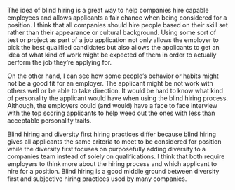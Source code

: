 
The idea of blind hiring is a great way to help companies hire capable employees and allows applicants a fair chance when being considered for a position. I think that all companies should hire people based on their skill set rather than their appearance or cultural background. Using some sort of test or project as part of a job application not only allows the employer to pick the best qualified candidates but also allows the applicants to get an idea of what kind of work might be expected of them in order to actually perform the job they’re applying for.

On the other hand, I can see how some people’s behavior or habits might not be a good fit for an employer. The applicant might be not work with others well or be able to take direction. It would be hard to know what kind of personality the applicant would have when using the blind hiring process. Although, the employers could (and would) have a face to face interview with the top scoring applicants to help weed out the ones with less than acceptable personality traits.

Blind hiring and diversity first hiring practices differ because blind hiring gives all applicants the same criteria to meet to be considered for  position while the diversity first focuses on purposefully adding diversity to a companies team instead of solely on qualifications. I think that both require employers to think more about the hiring process and which applicant to hire for a position. Blind hiring is a good middle ground between diversity first and subjective hiring practices used by many companies.